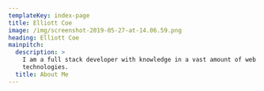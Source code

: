 ```yaml
---
templateKey: index-page
title: Elliott Coe
image: /img/screenshot-2019-05-27-at-14.06.59.png
heading: Elliott Coe
mainpitch:
  description: >
    I am a full stack developer with knowledge in a vast amount of web
    technologies. 
  title: About Me
---
```


